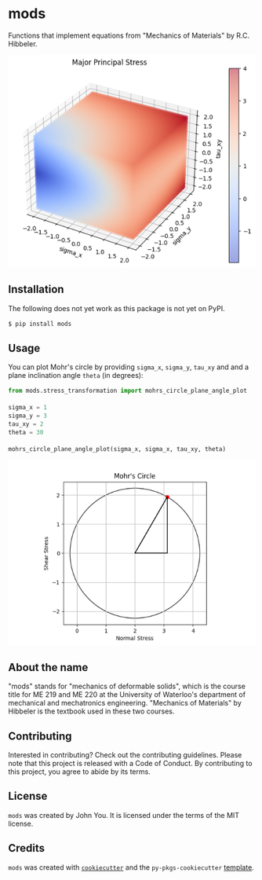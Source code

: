# mods

Functions that implement equations from "Mechanics of Materials" by R.C. Hibbeler.

![Major principal stress](images/readme_image_1.png)

## Installation

The following does not yet work as this package is not yet on PyPI.

```bash
$ pip install mods
```

## Usage

You can plot Mohr's circle by providing `sigma_x`, `sigma_y`, `tau_xy` and and a plane inclination angle `theta` (in degrees):

```python
from mods.stress_transformation import mohrs_circle_plane_angle_plot

sigma_x = 1
sigma_y = 3
tau_xy = 2
theta = 30

mohrs_circle_plane_angle_plot(sigma_x, sigma_x, tau_xy, theta)
```

![](images/mohrs_circle_plane_angle_plot.png)

## About the name
"mods" stands for "mechanics of deformable solids", which is the course title for ME 219 and ME 220
at the University of Waterloo's department of mechanical and mechatronics engineering. "Mechanics of Materials"
by Hibbeler is the textbook used in these two courses.

## Contributing

Interested in contributing? Check out the contributing guidelines. Please note that this project is released with a Code of Conduct. By contributing to this project, you agree to abide by its terms.

## License

`mods` was created by John You. It is licensed under the terms of the MIT license.

## Credits

`mods` was created with [`cookiecutter`](https://cookiecutter.readthedocs.io/en/latest/) and the `py-pkgs-cookiecutter` [template](https://github.com/py-pkgs/py-pkgs-cookiecutter).
